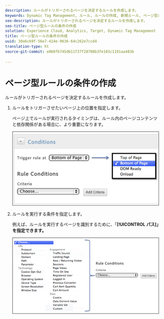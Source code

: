 ```yaml
---
description: ルールがトリガーされるページを決定するルールを作成します。
keywords: Dynamic Tag Management, ルール, ルールの作成, 新規ルール, ページ型ルール
seo-description: ルールがトリガーされるページを決定するルールを作成します。
seo-title: ページ型ルールの条件の作成
solution: Experience Cloud, Analytics, Target, Dynamic Tag Management
title: ページ型ルールの条件の作成
uuid: 30a6c69f-56e7-414e-9636-64c262e7ccd4
translation-type: ht
source-git-commit: e060fb745d611f37f28708b3fe103c1191aa483b

---
```



# ページ型ルールの条件の作成

ルールがトリガーされるページを決定するルールを作成します。

1. ルールをトリガーさせたいページ上の位置を指定します。

   ページ上でルールが実行されるタイミングは、ルール内のページコンテンツと依存関係がある場合に、より重要になります。

   ![](assets/conditions-page-load-rules1.png)

1. ルールを実行する条件を指定します。

   例えば、ルールを実行するページを識別するために、「**[!UICONTROL パス]」を指定できます。**

   ![](assets/conditions-page-load-rules2.png)

